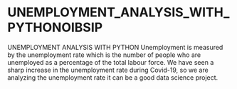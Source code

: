 # UNEMPLOYMENT_ANALYSIS_WITH_PYTHONOIBSIP
UNEMPLOYMENT ANALYSIS WITH PYTHON
Unemployment is measured by the unemployment rate which is the number of people
who are unemployed as a percentage of the total labour force. We have seen a sharp
increase in the unemployment rate during Covid-19, so we are  analyzing the unemployment rate it
can be a good data science project. 
